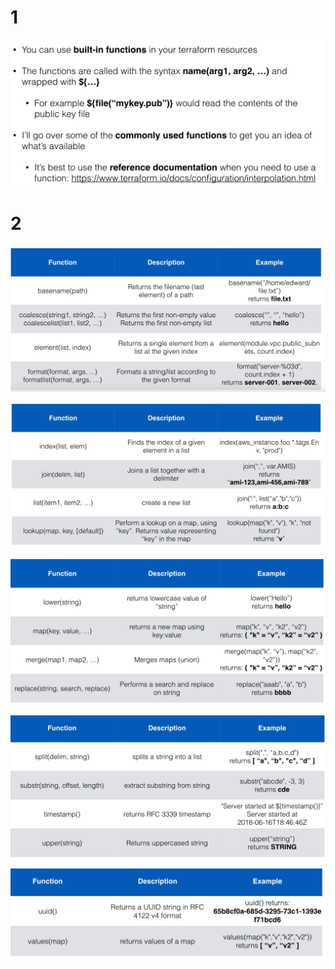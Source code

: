 

# 1 #

![](image/Pasted%20image%2020231121211606.png)


# 2 

![](image/Pasted%20image%2020231121211752.png)



 ![](image/Pasted%20image%2020231121212017.png)


![](image/Pasted%20image%2020231121212219.png)


![](image/Pasted%20image%2020231121212320.png)


![](image/Pasted%20image%2020231121212401.png)




